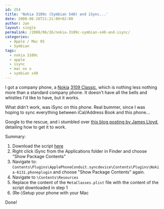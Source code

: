 ```yaml
---
id: 254
title: 'Nokia 3109c (Symbian S40) and iSync...'
date: 2008-06-26T21:21:09+02:00
author: Jan
layout: single
permalink: /2008/06/26/nokia-3109c-symbian-s40-and-isync/
categories:
  - Apple / Mac OS
  - Symbian
tags:
  - nokia 3109c
  - apple
  - isync
  - mac os x
  - symbian s40
---
```

I got a company phone, a [Nokia](http://www.nokia.com) [3109 Classic](http://www.nokia.co.uk/A4423231), which is nothing less nothing more than a standard company phone. It doesn't have all the bells and whistles I'd like to have, but it works.

What didn't work, was iSync on this phone. Real bummer, since I was hoping to sync everything between iCal/Address Book and this phone...

Google to the rescue, and i stumbled over [this blog posting by James Lloyd](https://jameslloydjames.blogspot.be/p/nokia-series-40-isync-plugin.html), detailing how to get it to work.

Summary:

  1. Download the script [here](https://jameslloydjames.blogspot.be/p/nokia-series-40-isync-plugin.html)
  2. Right click iSync from the Applications folder in Finder and choose "Show Package Contents"
  3. Navigate to: `Contents\Plugins\ApplePhoneConduit.syncdevice\Contents\Plugins\Nokia-6131.phoneplugin` and choose "Show Package Contents" again.
  4. Navigate to `\Contents\Resources`
  5. Replace the content of the `MetaClasses.plist` file with the content of the script downloaded in step 1
  6. (Re-)Setup your phone with your Mac

Done!

